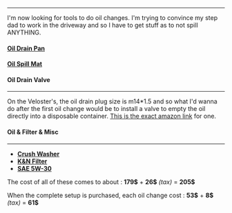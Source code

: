
---


I'm now looking for tools to do oil changes. I'm trying to convince my step dad to work in the driveway and so I have to get stuff as to not spill ANYTHING. 

#### [Oil Drain Pan](https://www.amazon.ca/Capri-Tools-CP21024-Portable-gallon/dp/B00JJ63RNS/ref=sr_1_6?crid=34KSVKEH5KDCF&dib=eyJ2IjoiMSJ9.wkOQTehiwoN5NPkCmd45Y0SW_Aio3umbpxGVQl-jy_6bkOHfQY76umWe54MmYy3puYRAHcX_ZbXJHRUywMFHImngy1-QYeZZGrK8DGGGfw-ZlmOkxc_E1O0XTbk1vco2nWBWD52oBhb6b6msIcJxff6t4s2YUoi7piL88Bhnfyxy420PWfqoL0D_Z5AKqE3c0_h_xpbVhobvUqKudoiC5izV2jnu6Ky9d8GQ6lUYQcbyH46mkBiXNXaZty2Ar0sgrzVTuYmpTCj4CtphOudzJ0pRMvS7Eg5RMhCmrf2cuIM.NI6n_iKTu1aYBBX3WrJQWBP0mFi8ztjqwE2iTbXXP1o&dib_tag=se&keywords=Oil+drain+pan&qid=1745766766&s=automotive&sprefix=oil+drain+pan%2Cautomotive%2C93&sr=1-6)

#### [Oil Spill Mat](https://www.amazon.ca/Armor-All-AAOSM3060C-Premium-Absorbent/dp/B07FK4YMVK/?_encoding=UTF8&pd_rd_w=gQeHP&content-id=amzn1.sym.058704f3-b5a4-43fe-a9c9-166bf808d15b%3Aamzn1.symc.a68f4ca3-28dc-4388-a2cf-24672c480d8f&pf_rd_p=058704f3-b5a4-43fe-a9c9-166bf808d15b&pf_rd_r=QCWZVMFRHSSJM2DZ2D8X&pd_rd_wg=fAS4T&pd_rd_r=653930e5-06b1-486f-aa21-9995f83aca06&ref_=pd_hp_d_atf_ci_mcx_mr_ca_hp_atf_d)

#### Oil Drain Valve
---

On the Veloster's, the oil drain plug size is m14\*1.5 and so what I'd wanna do after the first oil change would be to install a valve to empty the oil directly into a disposable container. [This is the exact amazon link](https://www.amazon.ca/Aramox-Stainless-Structure-Attachment-Shanryag4g1y7qcs3-13/dp/B0BWJSKNSY/ref=sr_1_5?crid=1E41NUYPDV6CO&dib=eyJ2IjoiMSJ9.cuc4RjN8V3MfS5rT7ncrFsrnCeRdnVJIx2C9FreDDeEKbb5eKpdtaY8pLyfDLtdj8rX0QG3-pyBUmcb3nzoqh-C5a2vN7Xb7h9hafSZDJAFdqP5jU-6FONIziWIIOlrMASlQEMmezKCUuaV8-M9PdLltXnq-QKKjdN2_m9DtP1tuBK7C4aAQcFkk7TXc2WAX9rpkFxtjjDficwVNYkjwreux1rO8Ff2KodsMqJWZ6pI-o0zBZ_bOQkJVvYGvObP8dUWJncLiSeBEO6QAZrFQQ2W1KDATFg0XO8VM47tz_Dg.gyqmHeeaM9CTmpYaf7s1zGnVhKZdA4w3HjMiQdtSm_8&dib_tag=se&keywords=Quick%2BOil%2BDrain%2BValve%2BKits&qid=1745766856&s=automotive&sprefix=quick%2Boil%2Bdrain%2Bvalve%2Bkits%2Cautomotive%2C88&sr=1-5&th=1) for one. 


#### Oil & Filter & Misc
---

- [**Crush Washer**](https://www.amazon.ca/Rustark-320-Pcs-Sealing-Washers-Assortment/dp/B07QK5LT99/ref=sr_1_9?crid=2UR9UMHHTM6P2&dib=eyJ2IjoiMSJ9.OFnXi9sSxu7n8tbll-M0SaunTqj9L5B13QRfk5VYdwczyw1HuRwmXj7wi5ID4bCV9kf5sH0Geyp44FqCbXNuVwjjFNmyC0gSRdfxOqIHFilJbk9Kv14mcR6X6OX0nc_C70WJeFDym4gCaQ2akqq47cWG-Dnn0ZoyoNdsYy6lZHuOcDMjrnm80l87M1ebnEWIwZrh5qN1iioh2J2ODMUXryIkoHUnoB15WfSUpUuMByEC-Ew_afnbGQ-KPyv20CwG_9C2D4og44cUakUzHzs5K-V4TJSJkeJWePDPRxc0MuI.EE-g_0pULWKCf7joAnY8-EWTldHSfAlLhiq3QG6a8oA&dib_tag=se&keywords=crush%2Bwasher&qid=1745767125&sprefix=crush%2Bwasher%2Caps%2C98&sr=8-9&th=1)
- [**K&N Filter**](https://www.autozone.com/filters-and-pcv/oil-filter/p/k-n-high-performance-oil-filter-so-1004/1418958_0_0)
- [**SAE 5W-30**](https://www.canadiantire.ca/en/pdp/pennzoil-platinum-high-mileage-5w30-synthetic-engine-motor-oil-5-l-0289353p.html?rq=SAE+5W-30)



The cost of all of these comes to about : **179\$** + **26\$**  *(tax)* = **205\$**

When the complete setup is purchased, each oil change cost : **53\$** + **8\$** *(tax)* = **61\$**

